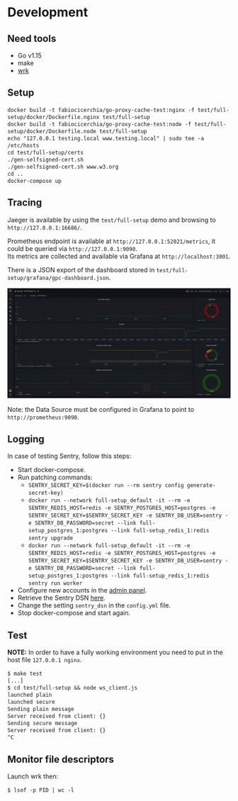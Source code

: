 # Development

## Need tools

- Go v1.15
- make
- [wrk](https://github.com/wg/wrk)

## Setup

```console
docker build -t fabiocicerchia/go-proxy-cache-test:nginx -f test/full-setup/docker/Dockerfile.nginx test/full-setup
docker build -t fabiocicerchia/go-proxy-cache-test:node -f test/full-setup/docker/Dockerfile.node test/full-setup
echo "127.0.0.1 testing.local www.testing.local" | sudo tee -a /etc/hosts
cd test/full-setup/certs
./gen-selfsigned-cert.sh
./gen-selfsigned-cert.sh www.w3.org
cd ..
docker-compose up
```

## Tracing

Jaeger is available by using the `test/full-setup` demo and browsing to `http://127.0.0.1:16686/`.

Prometheus endpoint is available at `http://127.0.0.1:52021/metrics`, it could be queried via `http://127.0.0.1:9090`.  
Its metrics are collected and available via Grafana at `http://localhost:3001`.

There is a JSON export of the dashboard stored in `test/full-setup/grafana/gpc-dashboard.json`.

![GPC Grafana Dashboard](grafana.png)

Note: the Data Source must be configured in Grafana to point to `http://prometheus:9090`.

## Logging

In case of testing Sentry, follow this steps:

- Start docker-compose.
- Run patching commands:
  - `SENTRY_SECRET_KEY=$(docker run --rm sentry config generate-secret-key)`
  - `docker run --network full-setup_default -it --rm -e SENTRY_REDIS_HOST=redis -e SENTRY_POSTGRES_HOST=postgres -e SENTRY_SECRET_KEY=$SENTRY_SECRET_KEY -e SENTRY_DB_USER=sentry -e SENTRY_DB_PASSWORD=secret --link full-setup_postgres_1:postgres --link full-setup_redis_1:redis sentry upgrade`
  - `docker run --network full-setup_default -it --rm -e SENTRY_REDIS_HOST=redis -e SENTRY_POSTGRES_HOST=postgres -e SENTRY_SECRET_KEY=$SENTRY_SECRET_KEY -e SENTRY_DB_USER=sentry -e SENTRY_DB_PASSWORD=secret --link full-setup_postgres_1:postgres --link full-setup_redis_1:redis sentry run worker`
- Configure new accounts in the [admin panel](http://127.0.0.1:9000/).
- Retrieve the Sentry DSN [here](http://127.0.0.1:9000/sentry/internal/getting-started/).
- Change the setting `sentry_dsn` in the `config.yml` file.
- Stop docker-compose and start again.

## Test

**NOTE:** In order to have a fully working environment you need to put in the host file `127.0.0.1 nginx`.

```console
$ make test
[...]
$ cd test/full-setup && node ws_client.js
launched plain
launched secure
Sending plain message
Server received from client: {}
Sending secure message
Server received from client: {}
^C
```

## Monitor file descriptors

Launch wrk then:

```console
$ lsof -p PID | wc -l
```
